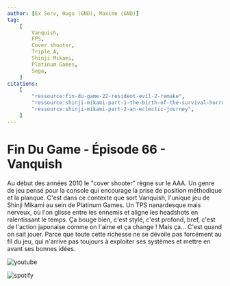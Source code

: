 ```yaml
---
author: [Ex Serv, Hugo (GND), Maxime (GND)]
tag:
    [
        Vanquish,
        FPS,
        Cover shooter,
        Triple A,
        Shinji Mikami,
        Platinum Games,
        Sega,
    ]
citations:
    [
        "ressource:fin-du-game-22-resident-evil-2-remake",
        "ressource:shinji-mikami-part-1-the-birth-of-the-survival-horror-game",
        "ressource:shinji-mikami-part-2-an-eclectic-journey",
    ]
---
```


# Fin Du Game - Épisode 66 - Vanquish

Au début des années 2010 le "cover shooter" règne sur le AAA. Un genre de jeu pensé pour la console qui encourage la prise de position méthodique et la planque. C'est dans ce contexte que sort Vanquish, l'unique jeu de Shinji Mikami au sein de Platinum Games. Un TPS nanardesque mais nerveux, où l'on glisse entre les ennemis et aligne les headshots en ralentissant le temps. Ça bouge bien, c'est stylé, c'est profond, bref, c'est de l'action japonaise comme on l'aime et ça change ! Mais ça… C'est quand on sait jouer. Parce que toute cette richesse ne se dévoile pas forcément au fil du jeu, qui n'arrive pas toujours à exploiter ses systèmes et mettre en avant ses bonnes idées.

![youtube](https://www.youtube.com/watch?v=O0jAutIS1-E)

![spotify](https://open.spotify.com/episode/4FYoGH4giLw4KN4p1sUb7w)
